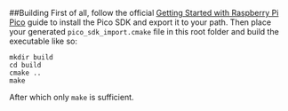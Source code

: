##Building
First of all, follow the official [Getting Started with Raspberry Pi Pico](https://datasheets.raspberrypi.com/pico/getting-started-with-pico.pdf) guide to install the Pico SDK and export it to your path. Then place your generated `pico_sdk_import.cmake` file in this root folder and build the executable like so:
```
mkdir build
cd build
cmake ..
make
```

After which only `make` is sufficient.
